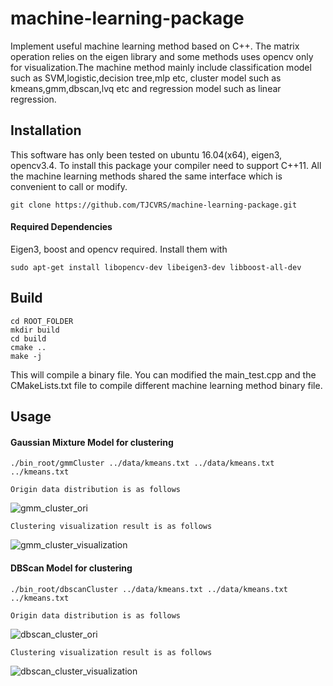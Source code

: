 # machine-learning-package
Implement useful machine learning method based on C++. The matrix operation relies on the eigen library and some methods uses opencv only for visualization.The machine method mainly include classification model such as SVM,logistic,decision tree,mlp etc, cluster model such as kmeans,gmm,dbscan,lvq etc and regression model such as linear regression.

## Installation
This software has only been tested on ubuntu 16.04(x64), eigen3, opencv3.4. To install this package your compiler need to support C++11. All the machine learning methods shared the same interface which is convenient to call or modify.
```
git clone https://github.com/TJCVRS/machine-learning-package.git
```
#### Required Dependencies
Eigen3, boost and opencv required. Install them with
```
sudo apt-get install libopencv-dev libeigen3-dev libboost-all-dev
```

## Build
```
cd ROOT_FOLDER
mkdir build
cd build
cmake ..
make -j
```
This will compile a binary file. You can modified the main_test.cpp and the CMakeLists.txt file to compile different machine learning method binary file.

## Usage
#### Gaussian Mixture Model for clustering
```
./bin_root/gmmCluster ../data/kmeans.txt ../data/kmeans.txt ../kmeans.txt
```
`Origin data distribution is as follows`

![gmm_cluster_ori](https://github.com/TJCVRS/machine-learning-package/blob/master/data/images/gmm_cluster_ori.jpg)

`Clustering visualization result is as follows`

![gmm_cluster_visualization](https://github.com/TJCVRS/machine-learning-package/blob/master/data/images/gmm_cluster.gif)

#### DBScan Model for clustering
```
./bin_root/dbscanCluster ../data/kmeans.txt ../data/kmeans.txt ../kmeans.txt
```
`Origin data distribution is as follows`

![dbscan_cluster_ori](https://github.com/TJCVRS/machine-learning-package/blob/master/data/images/dnscan_ori.png)

`Clustering visualization result is as follows`

![dbscan_cluster_visualization](https://github.com/TJCVRS/machine-learning-package/blob/master/data/images/dbscan_result.png)


